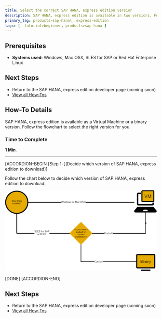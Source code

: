 ```yaml
---
title: Select the correct SAP HANA, express edition version
description: SAP HANA, express edition is available in two versions. Follow the flowchart to select the right version for you.
primary_tag: products>sap-hana\, express-edition
tags: [  tutorial>beginner, products>sap-hana ]
---
```


## Prerequisites  
 - **Systems used:** Windows, Mac OSX, SLES for SAP or Red Hat Enterprise Linux


## Next Steps
 - Return to the SAP HANA, express edition developer page (coming soon)
 - [View all How-Tos](http://www.sap.com/developer/tutorial-navigator.how-to.html)



## How-To Details
SAP HANA, express edition is available as a Virtual Machine or a binary version. Follow the flowchart to select the right version for you.

### Time to Complete
**1 Min**.

---

[ACCORDION-BEGIN [Step 1: ](Decide which version of SAP HANA, express edition to download)]

Follow the chart below to decide which version of SAP HANA, express edition to download.

![HANA Express flowchart](hxe-ua-versions.png)

[DONE]
[ACCORDION-END]



## Next Steps
 - Return to the SAP HANA, express edition developer page (coming soon)
 - [View all How-Tos](http://www.sap.com/developer/tutorial-navigator.how-to.html)  
